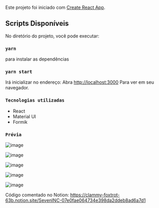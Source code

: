 
Este projeto foi iniciado com [Create React App](https://github.com/facebook/create-react-app).

## Scripts Disponíveis

No diretório do projeto, você pode executar:

### `yarn`
para instalar as dependências

### `yarn start`

Irá inicializar no endereço:
Abra [http://localhost:3000](http://localhost:3000) Para ver em seu navegador.

### `Tecnologias utilizadas`

<ul>
  <li>
 React
  </li>
<li>
  Material UI
</li>
<li>
  Formik
</li>
</ul>

### `Prévia`
![image](https://user-images.githubusercontent.com/82106630/188363970-19f23b5a-1056-4d93-9ae8-fe8bbc785865.png)

![image](https://user-images.githubusercontent.com/82106630/188364020-cb734450-4f9b-470e-adb5-46d7809536c4.png)

![image](https://user-images.githubusercontent.com/82106630/188364081-ef3f74f6-e8c8-470f-a7f2-99ed5068d489.png)

![image](https://user-images.githubusercontent.com/82106630/188364135-f70da348-573e-4208-ac9b-f5ac180f3e45.png)

![image](https://user-images.githubusercontent.com/82106630/188363034-200db6bd-cd7f-42b5-b0a7-95dbd7661b18.png)


Código comentado no Notion:  https://clammy-foxtrot-63b.notion.site/SevenINC-07e0fae064734e398da2ddeb8ad6a7d1
